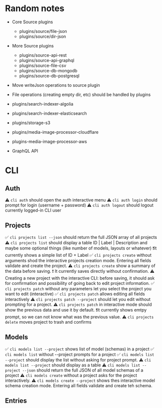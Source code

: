 
# Random notes

- Core Source plugins
  - plugins/source/file-json
  - plugins/source/dir-json

- More Source plugins
  - plugins/source-api-rest
  - plugins/source-api-graphql
  - plugins/source-file-csv
  - plugins/source-db-mongodb
  - plugins/source-db-postgresql

- Move writeJson operations to source plugin

- File operations (creating empty dir, etc) should be handled by plugins

- plugins/search-indexer-algolia
- plugins/search-indexer-elasticsearch
- plugins/storage-s3
- plugins/media-image-processor-cloudflare
- plugins-media-image-processor-aws

- GraphQL API

# CLI

## Auth

⚠️ `cli auth` should open the auth interactive menu
⚠️ `cli auth login` should prompt for login (username + password)
⚠️ `cli auth logout` should logout currently logged-in CLI user

## Projects

✅ `cli projects list --json` should return the full JSON array of all projects
⚠️ `cli projects list` should display a table ID | Label | Description and maybe some optional things (like number of models, layouts or whatever)
  ❗It currently shows a simple list of ID + Label
✅ `cli projects create` without arguments shod the interactive projects creation mode. Entering all fields validate and create the project.
⚠️ `cli projects create` show a summary of the data before saving.
  ❗ It currently saves directly without confirmation.
⚠️ Creating a new project with the interactive CLI: before saving, it should ask for confirmation and possibility of going back to edit project information.
✅ `cli projects patch` without any parameters let you select the project you want to edit (interactive)
✅ `cli projects patch` allows editing all fields interactively
⚠️ `cli projects patch --project` should let you edit without prompting for a project.
⚠️ `cli projects patch` in interactive mode should show the previous data and use it by default.
  ❗It currently shows emtpy prompt, so we can not know what was the previous value.
⚠️ `cli projects delete` moves project to trash and confirms


## Models

✅ `cli models list --project` shows list of model (schemas) in a project
✅ `cli models list` without --project prompts for a project
✅ `cli models list --project` should display the list without asking for project prompt.
⚠️ `cli models list --project` should display as a table
⚠️ `cli models list --project --json` should return the full JSON of all model schemas of a project
⚠️ `cli models create` without a project asks for the project interactively.
⚠️ `cli models create --project` shows thes interactive model schema creation mode. Entering all fields validate and create teh schema.

## Entries